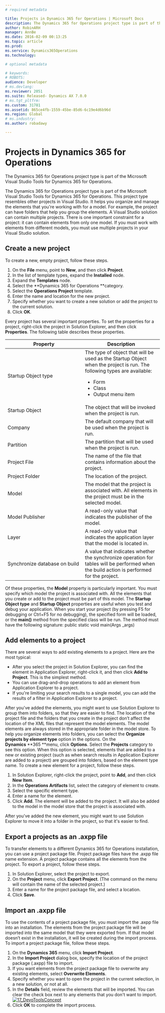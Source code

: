 ```yaml
---
# required metadata

title: Projects in Dynamics 365 for Operations | Microsoft Docs
description: The Dynamics 365 for Operations project type is part of the Microsoft Visual Studio Tools for Dynamics 365 for Operations. 
author: RobinARH
manager: AnnBe
ms.date: 2016-02-09 00:13:25
ms.topic: article
ms.prod: 
ms.service: Dynamics365Operations
ms.technology: 

# optional metadata

# keywords: 
# ROBOTS: 
audience: Developer
# ms.devlang: 
ms.reviewer: 2051
ms.suite: Released- Dynamics AX 7.0.0
# ms.tgt_pltfrm: 
ms.custom: 31781
ms.assetid: 865ce4fb-1559-45be-85d6-6c19e4d6b96d
ms.region: Global
# ms.industry: 
ms.author: robadawy

---
```


# Projects in Dynamics 365 for Operations

The Dynamics 365 for Operations project type is part of the Microsoft Visual Studio Tools for Dynamics 365 for Operations. 

The Dynamics 365 for Operations project type is part of the Microsoft Visual Studio Tools for Dynamics 365 for Operations. This project type resembles other projects in Visual Studio. It helps you organize and manage the elements that you're working with for a model. For example, the project can have folders that help you group the elements. A Visual Studio solution can contain multiple projects. There is one important constraint for a project: it can contain elements from only one model. If you must work with elements from different models, you must use multiple projects in your Visual Studio solution.

## Create a new project
To create a new, empty project, follow these steps.

1.  On the **File** menu, point to **New**, and then click **Project**.
2.  In the list of template types, expand the **Installed** node.
3.  Expand the **Templates** node.
4.  Select the **Dynamics 365 for Operations **category.
5.  Select the **Operations Project** template.
6.  Enter the name and location for the new project.
7.  Specify whether you want to create a new solution or add the project to the current solution.
8.  Click **OK**.

Every project has several important properties. To set the properties for a project, right-click the project in Solution Explorer, and then click **Properties**. The following table describes these properties.

<table>
<colgroup>
<col width="50%" />
<col width="50%" />
</colgroup>
<thead>
<tr class="header">
<th>Property</th>
<th>Description</th>
</tr>
</thead>
<tbody>
<tr class="odd">
<td>Startup Object type</td>
<td>The type of object that will be used as the Startup Object when the project is run. The following types are available:
<ul>
<li>Form</li>
<li>Class</li>
<li>Output menu item</li>
</ul></td>
</tr>
<tr class="even">
<td>Startup Object</td>
<td>The object that will be invoked when the project is run.</td>
</tr>
<tr class="odd">
<td>Company</td>
<td>The default company that will be used when the project is run.</td>
</tr>
<tr class="even">
<td>Partition</td>
<td>The partition that will be used when the project is run.</td>
</tr>
<tr class="odd">
<td>Project File</td>
<td>The name of the file that contains information about the project.</td>
</tr>
<tr class="even">
<td>Project Folder</td>
<td>The location of the project.</td>
</tr>
<tr class="odd">
<td>Model</td>
<td>The model that the project is associated with. All elements in the project must be in the selected model.</td>
</tr>
<tr class="even">
<td>Model Publisher</td>
<td>A read-only value that indicates the publisher of the model.</td>
</tr>
<tr class="odd">
<td>Layer</td>
<td>A read-only value that indicates the application layer that the model is located in.</td>
</tr>
<tr class="even">
<td>Synchronize database on build</td>
<td>A value that indicates whether the synchronize operation for tables will be performed when the build action is performed for the project.</td>
</tr>
</tbody>
</table>

Of these properties, the **Model** property is particularly important. You must specify which model the project is associated with. All the elements that you create or add to the project must be part of this model. The **Startup Object type** and **Startup Object** properties are useful when you test and debug your application. When you start your project (by pressing F5 for debugging or Ctrl+F5 for no debugging), the specified form will be loaded, or the **main()** method from the specified class will be run. The method must have the following signature: public static void main(Args \_args)

## Add elements to a project
There are several ways to add existing elements to a project. Here are the most typical:

-   After you select the project in Solution Explorer, you can find the element in Application Explorer, right-click it, and then click **Add to Project**. This is the simplest method.
-   You can use drag-and-drop operations to add an element from Application Explorer to a project.
-   If you're limiting your search results to a single model, you can add the results of a filter in Application Explorer to a project.

After you've added the elements, you might want to use Solution Explorer to group them into folders, so that they are easier to find. The location of the project file and the folders that you create in the project don’t affect the location of the XML files that represent the model elements. The model elements are always stored in the appropriate folder in the model store. To help you organize elements into folders, you can select the **Organize projects by element type** option in the options. On the **Dynamics** **365 **menu, click **Options**. Select the **Projects** category to see this option. When this option is selected, elements that are added to a new or existing project (such as when search results in Application Explorer are added to a project) are grouped into folders, based on the element type name. To create a new element for a project, follow these steps.

1.  In Solution Explorer, right-click the project, point to **Add**, and then click **New Item**.
2.  In the **Operations Artifacts** list, select the category of element to create.
3.  Select the specific element type.
4.  Enter a name for the element.
5.  Click **Add**. The element will be added to the project. It will also be added to the model in the model store that the project is associated with.

After you've added the new element, you might want to use Solution Explorer to move it into a folder in the project, so that it's easier to find.

## Export a projects as an .axpp file
To transfer elements to a different Dynamics 365 for Operations installation, you can use a project package file. Project package files have the .axpp file name extension. A project package contains all the elements from the project. To export a project, follow these steps.

1.  In Solution Explorer, select the project to export.
2.  On the **Project** menu, click **Export Project**. (The command on the menu will contain the name of the selected project.)
3.  Enter a name for the project package file, and select a location.
4.  Click **Save**.

## Import an .axpp file
To use the contents of a project package file, you must import the .axpp file into an installation. The elements from the project package file will be imported into the same model that they were exported from. If that model doesn’t exist in the installation, it will be created during the import process. To import a project package file, follow these steps.

1.  On the **Dynamics 365** menu, click **Import Project**.
2.  In the **Import Project** dialog box, specify the location of the project package (.axpp) file to import.
3.  If you want elements from the project package file to overwrite any existing elements, select **Overwrite Elements**.
4.  Specify whether you want to open the project in the current selection, in a new solution, or not at all.
5.  In the **Details** field, review the elements that will be imported. You can clear the check box next to any elements that you don't want to import. [![17\_DevoToolsConcept](./media/17_devotoolsconcept.png)](./media/17_devotoolsconcept.png)
6.  Click **OK** to complete the import process.


